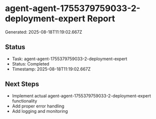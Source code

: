 # agent-agent-1755379759033-2-deployment-expert Report

Generated: 2025-08-18T11:19:02.667Z

## Status
- Task: agent-agent-1755379759033-2-deployment-expert
- Status: Completed
- Timestamp: 2025-08-18T11:19:02.667Z

## Next Steps
- Implement actual agent-agent-1755379759033-2-deployment-expert functionality
- Add proper error handling
- Add logging and monitoring
